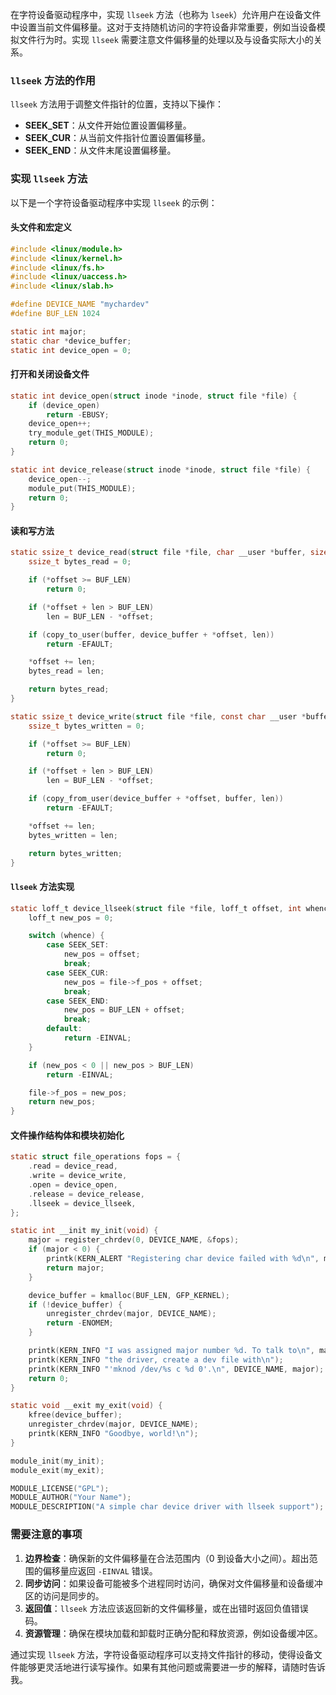 在字符设备驱动程序中，实现 `llseek` 方法（也称为 `lseek`）允许用户在设备文件中设置当前文件偏移量。这对于支持随机访问的字符设备非常重要，例如当设备模拟文件行为时。实现 `llseek` 需要注意文件偏移量的处理以及与设备实际大小的关系。

### `llseek` 方法的作用

`llseek` 方法用于调整文件指针的位置，支持以下操作：

- **SEEK_SET**：从文件开始位置设置偏移量。
- **SEEK_CUR**：从当前文件指针位置设置偏移量。
- **SEEK_END**：从文件末尾设置偏移量。

### 实现 `llseek` 方法

以下是一个字符设备驱动程序中实现 `llseek` 的示例：

#### 头文件和宏定义

```c
#include <linux/module.h>
#include <linux/kernel.h>
#include <linux/fs.h>
#include <linux/uaccess.h>
#include <linux/slab.h>

#define DEVICE_NAME "mychardev"
#define BUF_LEN 1024

static int major;
static char *device_buffer;
static int device_open = 0;
```

#### 打开和关闭设备文件

```c
static int device_open(struct inode *inode, struct file *file) {
    if (device_open)
        return -EBUSY;
    device_open++;
    try_module_get(THIS_MODULE);
    return 0;
}

static int device_release(struct inode *inode, struct file *file) {
    device_open--;
    module_put(THIS_MODULE);
    return 0;
}
```

#### 读和写方法

```c
static ssize_t device_read(struct file *file, char __user *buffer, size_t len, loff_t *offset) {
    ssize_t bytes_read = 0;

    if (*offset >= BUF_LEN)
        return 0;

    if (*offset + len > BUF_LEN)
        len = BUF_LEN - *offset;

    if (copy_to_user(buffer, device_buffer + *offset, len))
        return -EFAULT;

    *offset += len;
    bytes_read = len;

    return bytes_read;
}

static ssize_t device_write(struct file *file, const char __user *buffer, size_t len, loff_t *offset) {
    ssize_t bytes_written = 0;

    if (*offset >= BUF_LEN)
        return 0;

    if (*offset + len > BUF_LEN)
        len = BUF_LEN - *offset;

    if (copy_from_user(device_buffer + *offset, buffer, len))
        return -EFAULT;

    *offset += len;
    bytes_written = len;

    return bytes_written;
}
```

#### `llseek` 方法实现

```c
static loff_t device_llseek(struct file *file, loff_t offset, int whence) {
    loff_t new_pos = 0;

    switch (whence) {
        case SEEK_SET:
            new_pos = offset;
            break;
        case SEEK_CUR:
            new_pos = file->f_pos + offset;
            break;
        case SEEK_END:
            new_pos = BUF_LEN + offset;
            break;
        default:
            return -EINVAL;
    }

    if (new_pos < 0 || new_pos > BUF_LEN)
        return -EINVAL;

    file->f_pos = new_pos;
    return new_pos;
}
```

#### 文件操作结构体和模块初始化

```c
static struct file_operations fops = {
    .read = device_read,
    .write = device_write,
    .open = device_open,
    .release = device_release,
    .llseek = device_llseek,
};

static int __init my_init(void) {
    major = register_chrdev(0, DEVICE_NAME, &fops);
    if (major < 0) {
        printk(KERN_ALERT "Registering char device failed with %d\n", major);
        return major;
    }

    device_buffer = kmalloc(BUF_LEN, GFP_KERNEL);
    if (!device_buffer) {
        unregister_chrdev(major, DEVICE_NAME);
        return -ENOMEM;
    }

    printk(KERN_INFO "I was assigned major number %d. To talk to\n", major);
    printk(KERN_INFO "the driver, create a dev file with\n");
    printk(KERN_INFO "'mknod /dev/%s c %d 0'.\n", DEVICE_NAME, major);
    return 0;
}

static void __exit my_exit(void) {
    kfree(device_buffer);
    unregister_chrdev(major, DEVICE_NAME);
    printk(KERN_INFO "Goodbye, world!\n");
}

module_init(my_init);
module_exit(my_exit);

MODULE_LICENSE("GPL");
MODULE_AUTHOR("Your Name");
MODULE_DESCRIPTION("A simple char device driver with llseek support");
```

### 需要注意的事项

1. **边界检查**：确保新的文件偏移量在合法范围内（0 到设备大小之间）。超出范围的偏移量应返回 `-EINVAL` 错误。
2. **同步访问**：如果设备可能被多个进程同时访问，确保对文件偏移量和设备缓冲区的访问是同步的。
3. **返回值**：`llseek` 方法应该返回新的文件偏移量，或在出错时返回负值错误码。
4. **资源管理**：确保在模块加载和卸载时正确分配和释放资源，例如设备缓冲区。

通过实现 `llseek` 方法，字符设备驱动程序可以支持文件指针的移动，使得设备文件能够更灵活地进行读写操作。如果有其他问题或需要进一步的解释，请随时告诉我。